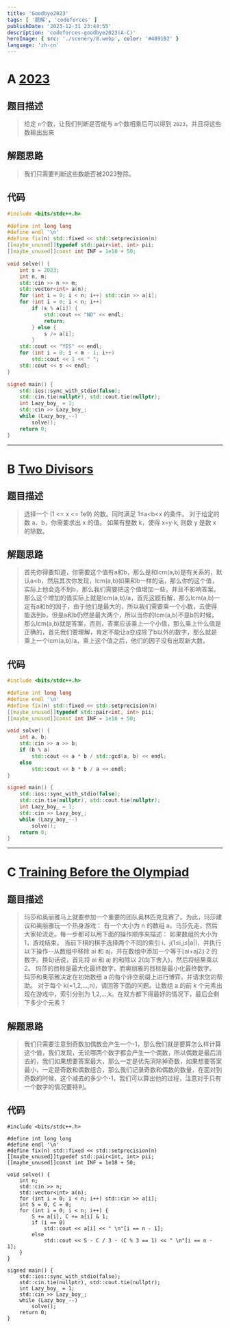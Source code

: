 ```yaml
---
title: 'Goodbye2023'
tags: [ '题解', 'codeforces' ]
publishDate: '2023-12-31 23:44:55'
description: 'codeforces-goodbye2023(A-C)'
heroImage: { src: './scenery/8.webp', color: '#4891B2' }
language: 'zh-cn'
---
```

# A [2023](https://codeforces.com/contest/1916/problem/A)

## 题目描述

> 给定 `n`个数，让我们判断是否能与 `m`个数相乘后可以得到 `2023`，并且将这些数输出出来

## 解题思路

> 我们只需要判断这些数能否被2023整除。

## 代码

```cpp
#include <bits/stdc++.h>

#define int long long
#define endl '\n'
#define fix(n) std::fixed << std::setprecision(n)
[[maybe_unused]]typedef std::pair<int, int> pii;
[[maybe_unused]]const int INF = 1e18 + 50;

void solve() {
    int s = 2023;
    int n, m;
    std::cin >> n >> m;
    std::vector<int> a(n);
    for (int i = 0; i < n; i++) std::cin >> a[i];
    for (int i = 0; i < n; i++)
        if (s % a[i]) {
            std::cout << "NO" << endl;
            return;
        } else {
            s /= a[i];
        }
    std::cout << "YES" << endl;
    for (int i = 0; i < m - 1; i++)
        std::cout << 1 << " ";
    std::cout << s << endl;
}

signed main() {
    std::ios::sync_with_stdio(false);
    std::cin.tie(nullptr), std::cout.tie(nullptr);
    int Lazy_boy_ = 1;
    std::cin >> Lazy_boy_;
    while (Lazy_boy_--)
        solve();
    return 0;
}
```

---

# B  [Two Divisors](https://codeforces.com/contest/1916/problem/B)

## 题目描述

> 选择一个 (1 <= x <= 1e9) 的数。同时满足 1≤a<b<x 的条件。
> 对于给定的数 a、b，你需要求出 x 的值。
> 如果有整数 k，使得 x=y⋅k, 则数 y 是数 x 的除数。

## 解题思路

> 首先你得要知道，你需要这个值有a和b，那么是和lcm(a,b)是有关系的，默认a<b，然后其次你发现，lcm(a,b)如果和b一样的话，那么你的这个值，实际上他会选不到b，那么我们需要把这个值增加一些，并且不影响答案。那么这个增加的值实际上就是lcm(a,b)/a，首先这题有解，那么lcm(a,b)一定有a和b的因子，由于他们是最大的，所以我们需要乘一个小数，去使得能选到b，但是a和b仍然是最大两个，所以当你的lcm(a,b)不是b的时候，那么lcm(a,b)就是答案，否则，答案应该乘上一个小值，那么乘上什么值是正确的，首先我们要理解，肯定不能让a变成除了b以外的数字，那么就是乘上一个lcm(a,b)/a，乘上这个值之后，他们的因子没有出现新大数。

## 代码

```cpp
#include <bits/stdc++.h>

#define int long long
#define endl '\n'
#define fix(n) std::fixed << std::setprecision(n)
[[maybe_unused]]typedef std::pair<int, int> pii;
[[maybe_unused]]const int INF = 1e18 + 50;

void solve() {
    int a, b;
    std::cin >> a >> b;
    if (b % a)
        std::cout << a * b / std::gcd(a, b) << endl;
    else
        std::cout << b * b / a << endl;
}

signed main() {
    std::ios::sync_with_stdio(false);
    std::cin.tie(nullptr), std::cout.tie(nullptr);
    int Lazy_boy_ = 1;
    std::cin >> Lazy_boy_;
    while (Lazy_boy_--)
        solve();
    return 0;
}
```

---

# C  [Training Before the Olympiad](https://codeforces.com/contest/1916/problem/C)

## 题目描述

> 玛莎和奥丽雅马上就要参加一个重要的团队奥林匹克竞赛了。为此，玛莎建议和奥丽雅玩一个热身游戏：
> 有一个大小为 n 的数组 a。马莎先走，然后大家轮流走。每一步都可以用下面的操作顺序来描述：
> 如果数组的大小为 1，游戏结束。
> 当前下棋的棋手选择两个不同的索引 i、j(1≤i,j≤|a|)，并执行以下操作--从数组中移除 ai 和 aj，并在数组中添加一个等于⌊ai+aj2⌋⋅2 的数字。换句话说，首先将 ai 和 aj 的和除以 2(向下舍入)，然后将结果乘以 2。
> 玛莎的目标是最大化最终数字，而奥丽雅的目标是最小化最终数字。
> 玛莎和奥丽雅决定在初始数组 a 的每个非空前缀上进行博弈，并请求您的帮助。
> 对于每个 k(=1,2,...,n)，请回答下面的问题。让数组 a 的前 k 个元素出现在游戏中，索引分别为 1,2,...,k。在双方都下得最好的情况下，最后会剩下多少个元素？

## 解题思路

> 我们只需要注意到奇数加偶数会产生一个-1，那么我们就是要算怎么样计算这个值，我们发现，无论哪两个数字都会产生一个偶数，所以偶数是最后消去的，我们如果想要答案最大，那么一定是优先消除掉奇数，如果想要答案最小，一定是奇数和偶数组合，那么我们记录奇数和偶数的数量，在面对到奇数的时候，这个减去的多少个-1，我们可以算出他的过程，注意对于只有一个数字的情况要特判。

## 代码

```
#include <bits/stdc++.h>

#define int long long
#define endl '\n'
#define fix(n) std::fixed << std::setprecision(n)
[[maybe_unused]]typedef std::pair<int, int> pii;
[[maybe_unused]]const int INF = 1e18 + 50;

void solve() {
    int n;
    std::cin >> n;
    std::vector<int> a(n);
    for (int i = 0; i < n; i++) std::cin >> a[i];
    int S = 0, C = 0;
    for (int i = 0; i < n; i++) {
        S += a[i], C += a[i] & 1;
        if (i == 0)
            std::cout << a[i] << " \n"[i == n - 1];
        else
            std::cout << S - C / 3 - (C % 3 == 1) << " \n"[i == n - 1];
    }
}

signed main() {
    std::ios::sync_with_stdio(false);
    std::cin.tie(nullptr), std::cout.tie(nullptr);
    int Lazy_boy_ = 1;
    std::cin >> Lazy_boy_;
    while (Lazy_boy_--)
        solve();
    return 0;
}
```
